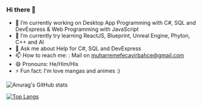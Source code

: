 ### Hi there 👋

- 🔭 I’m currently working on Desktop App Programming with C#, SQL and DevExpress & Web Programming with JavaScript
- 🌱 I’m currently try learning ReactJS, Blueprint, Unreal Engine, Phyton, C++ and AI
- 💬 Ask me about Help for C#, SQL and DevExpress
- 📫 How to reach me: : Mail on muharremefecayirbahce@gmail.com
- 😄 Pronouns: He/Him/His
- ⚡ Fun fact: I'm love mangas and animes :)

![Anurag's GitHub stats](https://github-readme-stats.vercel.app/api?username=efxlve&theme=dark&show_icons=true&border_radius=10)

[![Top Langs](https://github-readme-stats.vercel.app/api/top-langs/?username=efxlve&theme=dark&layout=compact&border_radius=10)](https://github.com/anuraghazra/github-readme-stats)


